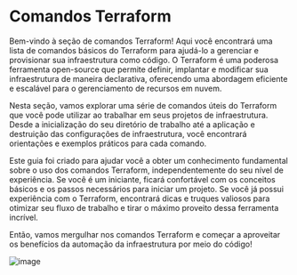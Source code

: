 # Comandos Terraform

Bem-vindo à seção de comandos Terraform! Aqui você encontrará uma lista de comandos básicos do Terraform para ajudá-lo a gerenciar e provisionar sua infraestrutura como código. O Terraform é uma poderosa ferramenta open-source que permite definir, implantar e modificar sua infraestrutura de maneira declarativa, oferecendo uma abordagem eficiente e escalável para o gerenciamento de recursos em nuvem.

Nesta seção, vamos explorar uma série de comandos úteis do Terraform que você pode utilizar ao trabalhar em seus projetos de infraestrutura. Desde a inicialização do seu diretório de trabalho até a aplicação e destruição das configurações de infraestrutura, você encontrará orientações e exemplos práticos para cada comando.

Este guia foi criado para ajudar você a obter um conhecimento fundamental sobre o uso dos comandos Terraform, independentemente do seu nível de experiência. Se você é um iniciante, ficará confortável com os conceitos básicos e os passos necessários para iniciar um projeto. Se você já possui experiência com o Terraform, encontrará dicas e truques valiosos para otimizar seu fluxo de trabalho e tirar o máximo proveito dessa ferramenta incrível.

Então, vamos mergulhar nos comandos Terraform e começar a aproveitar os benefícios da automação da infraestrutura por meio do código!


![image](https://github.com/thiago88sp/terraform-treinamento/assets/54182968/b5b2dfa4-74c5-449d-b8c7-ffeda472e13c)

